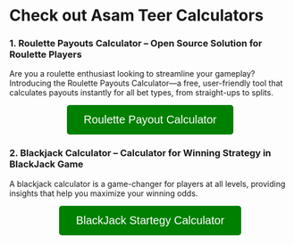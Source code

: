 # Check out Asam Teer Calculators

### 1. Roulette Payouts Calculator – Open Source Solution for Roulette Players
Are you a roulette enthusiast looking to streamline your gameplay? Introducing the Roulette Payouts Calculator—a free, user-friendly tool that calculates payouts instantly for all bet types, from straight-ups to splits.

<div align="center">
  <a href="https://asamteer.com/calculators/roulette-payouts-calculator-calculate-your-winning-profit">
    <button style="font-size: 20px; padding: 15px 30px; background-color: green; color: white; border: none; border-radius: 5px; cursor: pointer;">
      Roulette Payout Calculator
    </button>
  </a>
</div>

### 2. Blackjack Calculator – Calculator for Winning Strategy in BlackJack Game
A blackjack calculator is a game-changer for players at all levels, providing insights that help you maximize your winning odds. 
<div align="center">
  <a href="https://asamteer.com/calculators/blackjack-calculator-hand-startegy/">
    <button style="font-size: 20px; padding: 15px 30px; background-color: green; color: white; border: none; border-radius: 5px; cursor: pointer;">
      BlackJack Startegy Calculator
    </button>
  </a>
</div>
